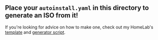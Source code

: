 ## Place your `autoinstall.yaml` in this directory to generate an ISO from it!

If you're looking for advice on how to make one, check out my HomeLab's [template](https://github.com/skylerspaeth/HomeLab/blob/rancher/base/autoinstall-template.yaml) and [generator script](https://github.com/skylerspaeth/HomeLab/blob/rancher/base/generate-config.sh).
